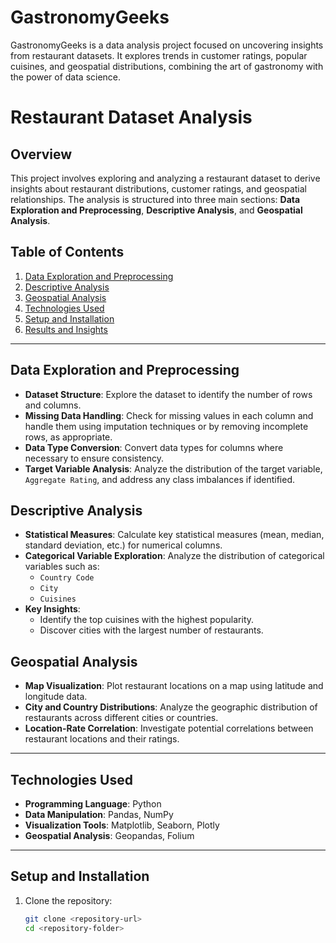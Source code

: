 # GastronomyGeeks
GastronomyGeeks is a data analysis project focused on uncovering insights from restaurant datasets. It explores trends in customer ratings, popular cuisines, and geospatial distributions, combining the art of gastronomy with the power of data science.

# Restaurant Dataset Analysis

## Overview
This project involves exploring and analyzing a restaurant dataset to derive insights about restaurant distributions, customer ratings, and geospatial relationships. The analysis is structured into three main sections: **Data Exploration and Preprocessing**, **Descriptive Analysis**, and **Geospatial Analysis**.

## Table of Contents
1. [Data Exploration and Preprocessing](#data-exploration-and-preprocessing)
2. [Descriptive Analysis](#descriptive-analysis)
3. [Geospatial Analysis](#geospatial-analysis)
4. [Technologies Used](#technologies-used)
5. [Setup and Installation](#setup-and-installation)
6. [Results and Insights](#results-and-insights)

---

## Data Exploration and Preprocessing
- **Dataset Structure**: Explore the dataset to identify the number of rows and columns.
- **Missing Data Handling**: Check for missing values in each column and handle them using imputation techniques or by removing incomplete rows, as appropriate.
- **Data Type Conversion**: Convert data types for columns where necessary to ensure consistency.
- **Target Variable Analysis**: Analyze the distribution of the target variable, `Aggregate Rating`, and address any class imbalances if identified.

## Descriptive Analysis
- **Statistical Measures**: Calculate key statistical measures (mean, median, standard deviation, etc.) for numerical columns.
- **Categorical Variable Exploration**: Analyze the distribution of categorical variables such as:
  - `Country Code`
  - `City`
  - `Cuisines`
- **Key Insights**:
  - Identify the top cuisines with the highest popularity.
  - Discover cities with the largest number of restaurants.

## Geospatial Analysis
- **Map Visualization**: Plot restaurant locations on a map using latitude and longitude data.
- **City and Country Distributions**: Analyze the geographic distribution of restaurants across different cities or countries.
- **Location-Rate Correlation**: Investigate potential correlations between restaurant locations and their ratings.

---

## Technologies Used
- **Programming Language**: Python
- **Data Manipulation**: Pandas, NumPy
- **Visualization Tools**: Matplotlib, Seaborn, Plotly
- **Geospatial Analysis**: Geopandas, Folium

---

## Setup and Installation
1. Clone the repository:
   ```bash
   git clone <repository-url>
   cd <repository-folder>
